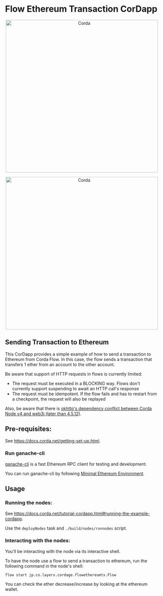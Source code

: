 # Flow Ethereum Transaction CorDapp
<p align="center">
  <img src="https://www.corda.net/wp-content/uploads/2016/11/fg005_corda_b.png" alt="Corda" width="500">
</p>

<p align="center">
  <img src="https://ethereum.org/assets/img/ethereum-logo-landscape-purple.7c3c27fd.png" alt="Corda" width="500">
</p>

## Sending Transaction to Ethereum
This CorDapp provides a simple example of how to send a transaction to Ethereum from Corda Flow.
In this case, the flow sends a transaction that transfers 1 ether from an account to the other account.

Be aware that support of HTTP requests in flows is currently limited:

- The request must be executed in a BLOCKING way. Flows don't currently support suspending to await an HTTP call's response
- The request must be idempotent. If the flow fails and has to restart from a checkpoint, the request will also be replayed

Also, be aware that there is [okhttp's dependency conflict between Corda Node v4 and web3j (later than 4.5.12)](https://github.com/web3j/web3j/issues/1167).


## Pre-requisites:
  
See https://docs.corda.net/getting-set-up.html.

### Run ganache-cli
[ganache-cli](https://github.com/trufflesuite/ganache-cli) is a fast Ethereum RPC client for testing and development.

You can run ganache-cli by following [Minimal Ethereum Environment](../minimal-ethereum-env/README.md).


## Usage

### Running the nodes:

See https://docs.corda.net/tutorial-cordapp.html#running-the-example-cordapp.

Use the `deployNodes` task and `./build/nodes/runnodes` script.

### Interacting with the nodes:

You'll be interacting with the node via its interactive shell.

To have the node use a flow to send a transaction to ethereum, run the following command in the node's 
shell:

```
flow start jp.co.layerx.cordage.flowethereumtx.Flow
```

You can check the ether decrease/increase by looking at the ethereum wallet.
